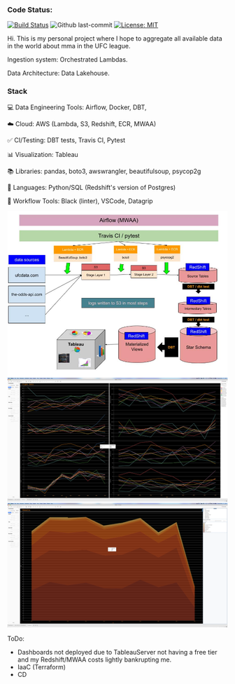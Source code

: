 <h3>Code Status:</h3>


[![Build Status](https://app.travis-ci.com/chamley/UFC.svg?branch=main)](https://app.travis-ci.com/chamley/UFC)
![Github last-commit](https://img.shields.io/github/last-commit/chamley/UFC)
[![License: MIT](https://img.shields.io/badge/License-MIT-yellow.svg)](https://opensource.org/licenses/MIT)


Hi. This is my personal project where I hope to aggregate all available data in the world about mma in the UFC league.

Ingestion system: Orchestrated Lambdas.

Data Architecture: Data Lakehouse. 

<h3>Stack</h3>

💻 Data Engineering Tools: Airflow,  Docker, DBT, 

☁️ Cloud: AWS (Lambda, S3, Redshift, ECR, MWAA)

✅ CI/Testing: DBT tests, Travis CI, Pytest

📊 Visualization: Tableau

📚 Libraries: pandas, boto3, awswrangler, beautifulsoup, psycop2g

🌈 Languages: Python/SQL (Redshift's version of Postgres)

🧰 Workflow Tools: Black (linter), VSCode, Datagrip


![data architecture](misc/architecture.jpeg)
![Example Dashboard 1](misc/d1.png)
![Example Dashboard 2](misc/d2.png)

ToDo:
- Dashboards not deployed due to TableauServer not having a free tier and my Redshift/MWAA costs lightly bankrupting me.
- IaaC (Terraform)
- CD



